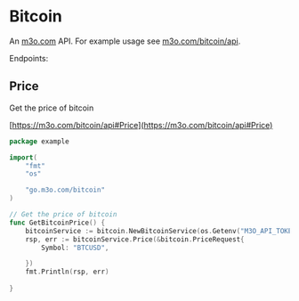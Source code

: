 # Bitcoin

An [m3o.com](https://m3o.com) API. For example usage see [m3o.com/bitcoin/api](https://m3o.com/bitcoin/api).

Endpoints:

## Price

Get the price of bitcoin


[https://m3o.com/bitcoin/api#Price](https://m3o.com/bitcoin/api#Price)

```go
package example

import(
	"fmt"
	"os"

	"go.m3o.com/bitcoin"
)

// Get the price of bitcoin
func GetBitcoinPrice() {
	bitcoinService := bitcoin.NewBitcoinService(os.Getenv("M3O_API_TOKEN"))
	rsp, err := bitcoinService.Price(&bitcoin.PriceRequest{
		Symbol: "BTCUSD",

	})
	fmt.Println(rsp, err)
	
}
```
